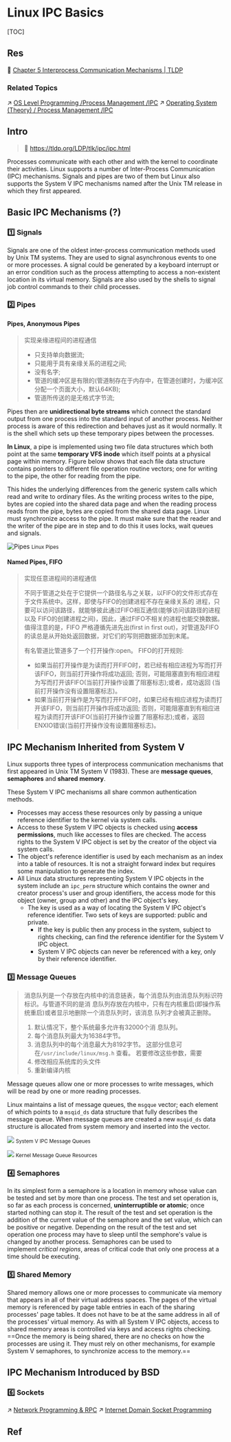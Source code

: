 # Linux IPC Basics

[TOC]



## Res
📂 [Chapter 5 Interprocess Communication Mechanisms | TLDP](https://tldp.org/LDP/tlk/ipc/ipc.html)

### Related Topics
↗ [OS Level Programming /Process Management /IPC](../../../../📟%20System%20Level%20Programming/OS%20Level%20Programming%20with%20C%20&%20CPP/Process%20Management/IPC%20(Internal)/IPC%20(Internal).md)
↗ [Operating System (Theory) / Process Management /IPC](../../../../../🧬%20Computer%20System/Operating%20System%20(Theory)/Processes%20Management%20(CPU%20+%20Main%20Memory%20Resource)/IPC%20(Inter%20Process%20Communication)/IPC%20(Inter%20Process%20Communication).md)



## Intro
> 🔗 https://tldp.org/LDP/tlk/ipc/ipc.html

Processes communicate with each other and with the kernel to coordinate their activities. Linux supports a number of Inter-Process Communication (IPC) mechanisms. Signals and pipes are two of them but Linux also supports the System V IPC mechanisms named after the Unix TM release in which they first appeared.



## Basic IPC Mechanisms (?)
### 1️⃣ Signals
Signals are one of the oldest inter-process communication methods used by Unix TM systems. They are used to signal asynchronous events to one or more processes. A signal could be generated by a keyboard interrupt or an error condition such as the process attempting to access a non-existent location in its virtual memory. Signals are also used by the shells to signal job control commands to their child processes.



### 2️⃣ Pipes
#### Pipes, Anonymous Pipes
> 实现亲缘进程间的进程通信
> 
> - 只支持单向数据流;
> - 只能用于具有亲缘关系的进程之间;
> - 没有名字;
> - 管道的缓冲区是有限的(管道制存在于内存中，在管道创建时，为缓冲区分配一个页面大小，默认64KB);
> - 管道所传送的是无格式字节流;

Pipes then are **unidirectional byte streams** which connect the standard output from one process into the standard input of another process. Neither process is aware of this redirection and behaves just as it would normally. It is the shell which sets up these temporary pipes between the processes.

**In Linux**, a pipe is implemented using two file data structures which both point at the same **temporary VFS inode** which itself points at a physical page within memory. Figure below shows that each file data structure contains pointers to different file operation routine vectors; one for writing to the pipe, the other for reading from the pipe.

This hides the underlying differences from the generic system calls which read and write to ordinary files. As the writing process writes to the pipe, bytes are copied into the shared data page and when the reading process reads from the pipe, bytes are copied from the shared data page. Linux must synchronize access to the pipe. It must make sure that the reader and the writer of the pipe are in step and to do this it uses locks, wait queues and signals.


![Pipes](https://www.science.unitn.it/~fiorella/guidelinux/tlk/img38.gif)
<small>Linux Pipes</small>


#### Named Pipes, FIFO
> 实现任意进程间的进程通信
> 
> 不同于管道之处在于它提供一个路径名与之关联，以FIFO的文件形式存在于文件系统中。这样，即使与FIFO的创建进程不存在亲缘关系的 进程，只要可以访问该路径，就能够彼此通过FIFO相互通信(能够访问该路径的进程以及 FIFO的创建进程之间)，因此，通过FIFO不相关的进程也能交换数据。值得注意的是，FIFO 严格遵循先进先出(first in first out)，对管道及FIFO的读总是从开始处返回数据，对它们的写则把数据添加到末尾。
> 
> 有名管道比管道多了一个打开操作:open。
> FIFO的打开规则:
> - 如果当前打开操作是为读而打开FIFO时，若已经有相应进程为写而打开该FIFO，则当前打开操作将成功返回; 否则，可能阻塞直到有相应进程为写而打开该FIFO(当前打开操作设置了阻塞标志);或者，成功返回 (当前打开操作没有设置阻塞标志)。
> - 如果当前打开操作是为写而打开FIFO时，如果已经有相应进程为读而打开该FIFO，则当前打开操作将成功返回; 否则，可能阻塞直到有相应进程为读而打开该FIFO(当前打开操作设置了阻塞标志);或者，返回 ENXIO错误(当前打开操作没有设置阻塞标志)。



## IPC Mechanism Inherited from System V
Linux supports three types of interprocess communication mechanisms that first appeared in Unix TM System V (1983). These are **message queues**, **semaphores** and **shared memory**. 

These System V IPC mechanisms all share common authentication methods. 
- Processes may access these resources only by passing a unique reference identifier to the kernel via system calls.
- Access to these System V IPC objects is checked using **access permissions**, much like accesses to files are checked. The access rights to the System V IPC object is set by the creator of the object via system calls.
- The object's reference identifier is used by each mechanism as an index into a table of resources. It is not a straight forward index but requires some manipulation to generate the index.
- All Linux data structures representing System V IPC objects in the system include an `ipc_perm` structure which contains the owner and creator process's user and group identifiers, the access mode for this object (owner, group and other) and the IPC object's key. 
	- The key is used as a way of locating the System V IPC object's reference identifier. Two sets of keys are supported: public and private. 
		- If the key is public then any process in the system, subject to rights checking, can find the reference identifier for the System V IPC object. 
		- System V IPC objects can never be referenced with a key, only by their reference identifier.


### 3️⃣ Message Queues
> 消息队列是一个存放在内核中的消息链表，每个消息队列由消息队列标识符标识。与管道不同的是消 息队列存放在内核中，只有在内核重启(即操作系 统重启)或者显示地删除一个消息队列时，该消息 队列才会被真正删除。
> 
> 1. 默认情况下，整个系统最多允许有32000个消 息队列。  
> 2. 每个消息队列最大为16384字节。
> 3. 消息队列中的每个消息最大为8192字节。 这部分信息可在`/usr/include/linux/msg.h` 查看。
> 若要修改这些参数，需要
> 1. 修改相应系统库的头文件
> 2. 重新编译内核

Message queues allow one or more processes to write messages, which will be read by one or more reading processes. 

Linux maintains a list of message queues, the `msgque` vector; each element of which points to a `msqid_ds` data structure that fully describes the message queue. When message queues are created a new `msqid_ds` data structure is allocated from system memory and inserted into the vector.


![](../../../../../../../Assets/Pics/Pasted%20image%2020230416085017.png)
<small>System V IPC Message Queues</small>



![](../../../../../../../Assets/Pics/Pasted%20image%2020230416084913.png)
<small>Kernel Message Queue Resources</small>


### 4️⃣ Semaphores
In its simplest form a semaphore is a location in memory whose value can be tested and set by more than one process. The test and set operation is, so far as each process is concerned, **uninterruptible or atomic**; once started nothing can stop it. The result of the test and set operation is the addition of the current value of the semaphore and the set value, which can be positive or negative. Depending on the result of the test and set operation one process may have to sleep until the semphore's value is changed by another process. Semaphores can be used to implement _critical regions_, areas of critical code that only one process at a time should be executing.


### 5️⃣ Shared Memory
Shared memory allows one or more processes to communicate via memory that appears in all of their virtual address spaces. The pages of the virtual memory is referenced by page table entries in each of the sharing processes' page tables. It does not have to be at the same address in all of the processes' virtual memory. 
As with all System V IPC objects, access to shared memory areas is controlled via keys and access rights checking. ==Once the memory is being shared, there are no checks on how the processes are using it. They must rely on other mechanisms, for example System V semaphores, to synchronize access to the memory.==



## IPC Mechanism Introduced by BSD
### 6️⃣ Sockets
↗ [Network Programming & RPC](../../../../../🏎️%20Computer%20Networking%20and%20Communication/🎅🏼%20Network%20Programming%20&%20RPC/Network%20Programming%20&%20RPC.md)
↗ [Internet Domain Socket Programming](../../../../../🏎️%20Computer%20Networking%20and%20Communication/🎅🏼%20Network%20Programming%20&%20RPC/Internet%20Domain%20Socket%20Programming/Internet%20Domain%20Socket%20Programming.md)



## Ref
[进程间通信（IPC）介绍]: https://www.cnblogs.com/CheeseZH/p/5264465.html

[进程间通信和线程间通信总结]: https://blog.csdn.net/J080624/article/details/87454764

[进程间通信和多线程通信的区别整理]: https://www.cnblogs.com/JCpeng/p/15037359.html

[Demangling message queues]: http://sunsite.uakom.sk/sunworldonline/swol-11-1997/swol-11-insidesolaris.html

